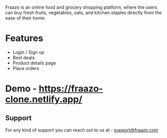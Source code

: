 
  
  Fraazo is an online food and grocery shopping platform, where the users can buy fresh fruits, vegetables, oats, and kitchen staples directly from the ease of their home.
 
 # Features
 
 - Login / Sign up
 - Best deals
 - Product details page
 - Place orders

# Demo - https://fraazo-clone.netlify.app/

## Support 

For any kind of support you can reach out to us at - [support@fraazo.com](https://fraazo-clone.netlify.app/)
